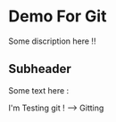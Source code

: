 # Demo For Git

Some discription here !!

## Subheader

Some text here : 

I'm Testing git ! --> Gitting

